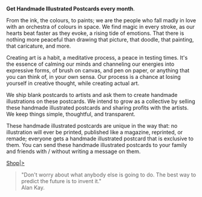 **Get Handmade Illustrated Postcards every month**.

From the ink, the colours, to paints; we are the people who fall madly in love with an orchestra of colours in space. We find magic in every stroke, as our hearts beat faster as they evoke, a rising tide of emotions. That there is nothing more peaceful than drawing that picture, that doodle, that painting, that caricature, and more.

Creating art is a habit, a meditative process, a peace in testing times. It's the essence of calming our minds and channeling our energies into expressive forms, of brush on canvas, and pen on paper, or anything that you can think of, in your own sensa. Our process is a chance at losing yourself in creative thought, while creating actual art.

We ship blank postcards to artists and ask them to create handmade illustrations on these postcards. We intend to grow as a collective by selling these handmade illustrated postcards and sharing profits with the artists. We keep things simple, thoughtful, and transparent.

These handmade illustrated postcards are unique in the way that: no illustration will ever be printed, published like a magazine, reprinted, or remade; everyone gets a handmade illustrated postcard that is exclusive to them. You can send these handmade illustrated postcards to your family and friends with / without writing a message on them.

<div class="roadmap-spacer-1"></div>

<p>
<a class="btn" href="https://www.instagram.com/yourmailproject" target="_blank">Shop</a>|<a class="btn" href="https://kvshvl.in/yourmailproject/forartists.html">></a><br>
</p>

<div class="roadmap-spacer-2"></div>

> "Don't worry about what anybody else is going to do. The best way to predict the future is to invent it."  
> Alan Kay.
